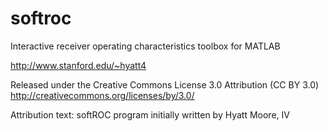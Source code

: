 softroc
=======

Interactive receiver operating characteristics toolbox for MATLAB

http://www.stanford.edu/~hyatt4

Released under the Creative Commons License 3.0 Attribution (CC BY 3.0)
http://creativecommons.org/licenses/by/3.0/

Attribution text:
softROC program initially written by Hyatt Moore, IV